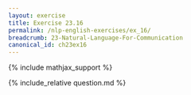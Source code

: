 ```yaml
---
layout: exercise
title: Exercise 23.16
permalink: /nlp-english-exercises/ex_16/
breadcrumb: 23-Natural-Language-For-Communication
canonical_id: ch23ex16
---
```


{% include mathjax_support %}
<div id="hiddden">{% include_relative question.md %}</div>